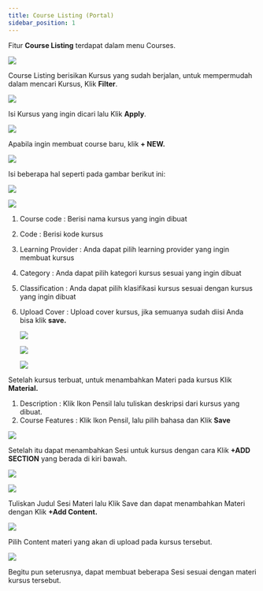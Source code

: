 ```yaml
---
title: Course Listing (Portal)
sidebar_position: 1
---
```

Fitur **Course Listing** terdapat dalam menu Courses.

![](/img/course-skills_1.png)

Course Listing berisikan Kursus yang sudah berjalan, untuk mempermudah dalam mencari Kursus, Klik **Filter**.

![](/img/course-skills_2.png)

Isi Kursus yang ingin dicari lalu Klik **Apply**.

![](/img/course-skills_3.png)

Apabila ingin membuat course baru, klik **+ NEW.**

![](/img/course-skills_4.png)

Isi beberapa hal seperti pada gambar berikut ini:

![](/img/course-skills_5.png)

![](/img/course-skills_6.png)

1. Course code : Berisi nama kursus yang ingin dibuat
2. Code : Berisi kode kursus
3. Learning Provider : Anda dapat pilih learning provider yang ingin membuat kursus
4. Category : Anda dapat pilih kategori kursus sesuai yang ingin dibuat
5. Classification : Anda dapat pilih klasifikasi kursus sesuai dengan kursus yang ingin dibuat
6. Upload Cover : Upload cover kursus, jika semuanya sudah diisi Anda bisa klik **save.**

   ![](/img/course-skills_7.png)

   ![](/img/course-skills_8.png)

   ![](/img/course-skills_9.png)

Setelah kursus terbuat, untuk menambahkan Materi pada kursus Klik **Material.**

1. Description	: Klik Ikon Pensil lalu tuliskan deskripsi dari kursus yang dibuat.
2. Course Features	: Klik Ikon Pensil, lalu pilih bahasa dan Klik **Save**

![](/img/course-skills_10.png)


Setelah itu dapat menambahkan Sesi untuk kursus dengan cara Klik **+ADD SECTION** yang berada di kiri bawah.

![](/img/course-skills_11.png)

![](/img/course-skills_12.png)

Tuliskan Judul Sesi Materi lalu Klik Save dan dapat menambahkan Materi dengan Klik **+Add Content.**

![](/img/course-skills_13.png)

Pilih Content materi yang akan di upload pada kursus tersebut.

![](/img/course-skiils_14.png)

Begitu pun seterusnya, dapat membuat beberapa Sesi sesuai dengan materi kursus tersebut.
